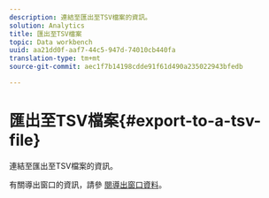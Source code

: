 ```yaml
---
description: 連結至匯出至TSV檔案的資訊。
solution: Analytics
title: 匯出至TSV檔案
topic: Data workbench
uuid: aa21dd0f-aaf7-44c5-947d-74010cb440fa
translation-type: tm+mt
source-git-commit: aec1f7b14198cdde91f61d490a235022943bfedb

---
```



# 匯出至TSV檔案{#export-to-a-tsv-file}

連結至匯出至TSV檔案的資訊。

有關導出窗口的資訊，請參 [閱導出窗口資料](../../../../home/c-get-started/c-wk-win-wksp/c-exp-win-data.md#concept-8df61d64ed434cc5a499023c44197349)。
